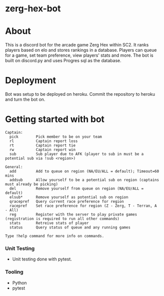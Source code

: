 # zerg-hex-bot

# About
This is a discord bot for the arcade game Zerg Hex within SC2. It ranks players based on elo and stores rankings in a database. Players can queue for a game, set team preference, view players' stats and more.
The bot is built on discord.py and uses Progres sql as the database.

# Deployment
Bot was setup to be deployed on heroku. Commit the repository to heroku and turn the bot on.

# Getting started with bot
```
Captain:
  pick        Pick member to be on your team  
  rl          Captain report loss  
  rt          Captain report tie 
  rw          Captain report win 
  sub         Sub player due to AFK (player to sub in must be a potential sub via !sub <region>)

General:  
  add         Add to queue on region (NA/EU/ALL = default); Timeout=60 mins  
  addsub      Allow yourself to be a potential sub on region (captains must already be picking)  
  del         Remove yourself from queue on region (NA/EU/ALL = default)  
  elsub*      Remove yourself as potential sub on region 
  qracepref   Query current race preference for region 
  racepref    Set race preference for region (Z - Zerg, T - Terran, A - All)  
  reg         Register with the server to play private games (registration is required to run all other commands) 
  stats       Retreive stats of player 
  status      Query status of queue and any running games

Type !help command for more info on commands.
```

### Unit Testing
- Unit testing done with pytest.

### Tooling
- Python
- pytest
